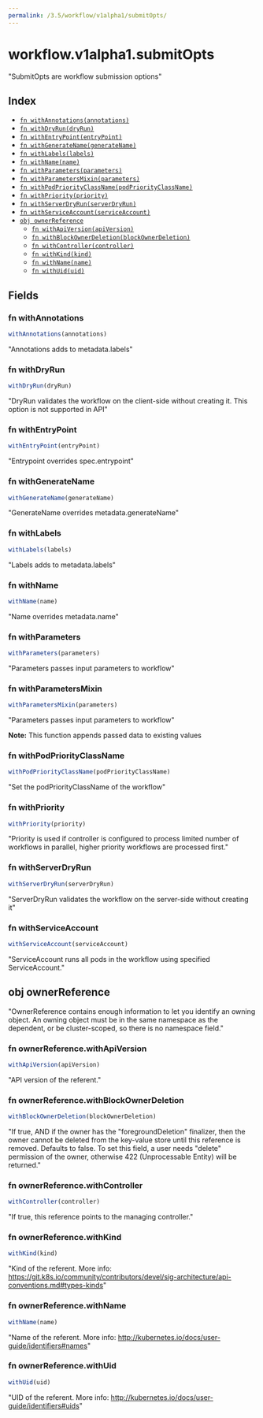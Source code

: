 ```yaml
---
permalink: /3.5/workflow/v1alpha1/submitOpts/
---
```


# workflow.v1alpha1.submitOpts

"SubmitOpts are workflow submission options"

## Index

* [`fn withAnnotations(annotations)`](#fn-withannotations)
* [`fn withDryRun(dryRun)`](#fn-withdryrun)
* [`fn withEntryPoint(entryPoint)`](#fn-withentrypoint)
* [`fn withGenerateName(generateName)`](#fn-withgeneratename)
* [`fn withLabels(labels)`](#fn-withlabels)
* [`fn withName(name)`](#fn-withname)
* [`fn withParameters(parameters)`](#fn-withparameters)
* [`fn withParametersMixin(parameters)`](#fn-withparametersmixin)
* [`fn withPodPriorityClassName(podPriorityClassName)`](#fn-withpodpriorityclassname)
* [`fn withPriority(priority)`](#fn-withpriority)
* [`fn withServerDryRun(serverDryRun)`](#fn-withserverdryrun)
* [`fn withServiceAccount(serviceAccount)`](#fn-withserviceaccount)
* [`obj ownerReference`](#obj-ownerreference)
  * [`fn withApiVersion(apiVersion)`](#fn-ownerreferencewithapiversion)
  * [`fn withBlockOwnerDeletion(blockOwnerDeletion)`](#fn-ownerreferencewithblockownerdeletion)
  * [`fn withController(controller)`](#fn-ownerreferencewithcontroller)
  * [`fn withKind(kind)`](#fn-ownerreferencewithkind)
  * [`fn withName(name)`](#fn-ownerreferencewithname)
  * [`fn withUid(uid)`](#fn-ownerreferencewithuid)

## Fields

### fn withAnnotations

```ts
withAnnotations(annotations)
```

"Annotations adds to metadata.labels"

### fn withDryRun

```ts
withDryRun(dryRun)
```

"DryRun validates the workflow on the client-side without creating it. This option is not supported in API"

### fn withEntryPoint

```ts
withEntryPoint(entryPoint)
```

"Entrypoint overrides spec.entrypoint"

### fn withGenerateName

```ts
withGenerateName(generateName)
```

"GenerateName overrides metadata.generateName"

### fn withLabels

```ts
withLabels(labels)
```

"Labels adds to metadata.labels"

### fn withName

```ts
withName(name)
```

"Name overrides metadata.name"

### fn withParameters

```ts
withParameters(parameters)
```

"Parameters passes input parameters to workflow"

### fn withParametersMixin

```ts
withParametersMixin(parameters)
```

"Parameters passes input parameters to workflow"

**Note:** This function appends passed data to existing values

### fn withPodPriorityClassName

```ts
withPodPriorityClassName(podPriorityClassName)
```

"Set the podPriorityClassName of the workflow"

### fn withPriority

```ts
withPriority(priority)
```

"Priority is used if controller is configured to process limited number of workflows in parallel, higher priority workflows are processed first."

### fn withServerDryRun

```ts
withServerDryRun(serverDryRun)
```

"ServerDryRun validates the workflow on the server-side without creating it"

### fn withServiceAccount

```ts
withServiceAccount(serviceAccount)
```

"ServiceAccount runs all pods in the workflow using specified ServiceAccount."

## obj ownerReference

"OwnerReference contains enough information to let you identify an owning object. An owning object must be in the same namespace as the dependent, or be cluster-scoped, so there is no namespace field."

### fn ownerReference.withApiVersion

```ts
withApiVersion(apiVersion)
```

"API version of the referent."

### fn ownerReference.withBlockOwnerDeletion

```ts
withBlockOwnerDeletion(blockOwnerDeletion)
```

"If true, AND if the owner has the \"foregroundDeletion\" finalizer, then the owner cannot be deleted from the key-value store until this reference is removed. Defaults to false. To set this field, a user needs \"delete\" permission of the owner, otherwise 422 (Unprocessable Entity) will be returned."

### fn ownerReference.withController

```ts
withController(controller)
```

"If true, this reference points to the managing controller."

### fn ownerReference.withKind

```ts
withKind(kind)
```

"Kind of the referent. More info: https://git.k8s.io/community/contributors/devel/sig-architecture/api-conventions.md#types-kinds"

### fn ownerReference.withName

```ts
withName(name)
```

"Name of the referent. More info: http://kubernetes.io/docs/user-guide/identifiers#names"

### fn ownerReference.withUid

```ts
withUid(uid)
```

"UID of the referent. More info: http://kubernetes.io/docs/user-guide/identifiers#uids"